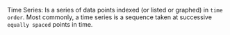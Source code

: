 Time Series: Is a series of data points indexed (or listed or graphed) in `time order`. Most commonly, a time series is a sequence taken at successive `equally spaced` points in time.
